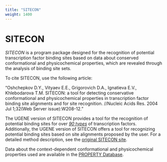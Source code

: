 ```yaml
---
title: "SITECON"
weight: 1400
---
```



# SITECON

_SITECON_ is a program package designed for the recognition of potential transcription factor binding sites based on data about conserved conformational and physicochemical properties, which are revealed through the analysis of binding site sets.

To cite SITECON, use the following article:

“Oshchepkov D.Y., Vityaev E.E., Grigorovich D.A., Ignatieva E.V., Khlebodarova T.M. SITECON: a tool for detecting conservative conformational and physicochemical properties in transcription factor binding site alignments and for site recognition. //Nucleic Acids Res. 2004 Jul 1;32(Web Server issue):W208-12.”

The UGENE version of SITECON provides a tool for the recognition of potential binding sites for over [_90 types_](types-of-sitecon-models.md) of transcription factors. Additionally, the UGENE version of SITECON offers a tool for recognizing potential binding sites based on site alignments proposed by the user. For a detailed method description, see the [original SITECON site](http://wwwmgs.bionet.nsc.ru/cgi-bin/mgs/sitecon/sitecon.pl?stage=0).

Data about the context-dependent conformational and physicochemical properties used are available in the [PROPERTY Database](http://wwwmgs.bionet.nsc.ru/mgs/gnw/bdna).